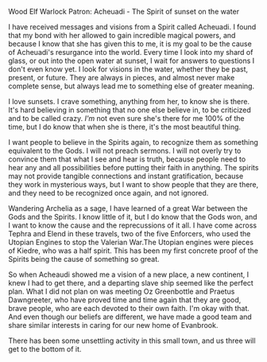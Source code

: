 Wood Elf Warlock
Patron: Acheuadi - The Spirit of sunset on the water

I have received messages and visions from a Spirit called Acheuadi. I found that my bond with her allowed to gain incredible magical powers, and because I know that she has given this to me, it is my goal to be the cause of Acheuadi's resurgance into the world. Every time I look into my shard of glass, or out into the open water at sunset, I wait for answers to questions I don't even know yet. I look for visions in the water, whether they be past, present, or future. They are always in pieces, and almost never make complete sense, but always lead me to something else of greater meaning.

I love sunsets. I crave something, anything from her, to know she is there. It's hard believing in something that no one else believe in, to be criticized and to be called crazy. *I'm* not even sure she's there for me 100% of the time, but I do know that when she is there, it's the most beautiful thing.

I want people to believe in the Spirits again, to recognize them as something equivalent to the Gods. I will not preach sermons. I will not overly try to convince them that what I see and hear is truth, because people need to hear any and all possibilities before putting their faith in anything. The spirits may not provide tangible connections and instant gratification, because they work in mysterious ways, but I want to show people that they are there, and they need to be recognized once again, and not ignored.

Wandering Archelia as a sage, I have learned of a great War between the Gods and the Spirits. I know little of it, but I do know that the Gods won, and I want to know the cause and the reprecussions of it all. I have come across Tephra and Elend in these travels, two of the five Enforcers, who used the Utopian Engines to stop the Valerian War.The Utopian engines were pieces of Kiedre, who was a half spirit. This has been my first concrete proof of the Spirits being the cause of something so great.

So when Acheaudi showed me a vision of a new place, a new continent, I knew I had to get there, and a departing slave ship seemed like the perfect plan. What I did not plan on was meeting Oz Greenbottle and Praetus Dawngreeter, who have proved time and time again that they are good, brave people, who are each devoted to their own faith. I'm okay with that. And even though our beliefs are different, we have made a good team and share similar interests in caring for our new home of Evanbrook.

There has been some unsettling activity in this small town, and us three will get to the bottom of it.